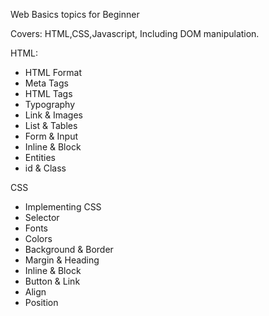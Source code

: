 Web Basics topics for Beginner

Covers: HTML,CSS,Javascript, Including DOM manipulation.

HTML:
- HTML Format
- Meta Tags
- HTML Tags
- Typography
- Link & Images
- List & Tables
- Form & Input
- Inline & Block
- Entities
- id & Class

CSS
- Implementing CSS
- Selector
- Fonts
- Colors
- Background & Border
- Margin & Heading
- Inline & Block
- Button & Link
- Align
- Position
